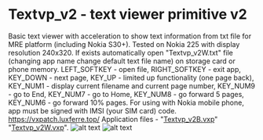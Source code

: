 # Textvp_v2 - text viewer primitive v2
Basic text viewer with acceleration to show text information from txt file for MRE platform (including Nokia S30+). Tested on Nokia 225 with display resolution 240x320. If exists automatically open "Textvp_v2W.txt" file (changing app name change default text file name) on storage card or phone memory.
LEFT_SOFTKEY - open file, RIGHT_SOFTKEY - exit app, KEY_DOWN - next page, KEY_UP - limited up functionality (one page back), KEY_NUM1 - display current filename and current page number, KEY_NUM9 - go to End, KEY_NUM7 - go to Home, KEY_NUM8 - go forward  5 pages, KEY_NUM6 - go forward 10% pages.
For using with Nokia mobile phone, app must be signed with IMSI (your SIM card) code.
https://vxpatch.luxferre.top/
Application files - "[Textvp_v2B.vxp](https://github.com/RDZDX/textvp_v2/blob/main/Textvp_v2B.vxp?raw=true)" "[Textvp_v2W.vxp](https://github.com/RDZDX/textvp_v2/blob/main/Textvp_v2W.vxp?raw=true)".
![alt text](https://rdzdx.github.io/textvp_v2/picture.jpg)
![alt text](https://rdzdx.github.io/textvp_v2/picture1.jpg)
